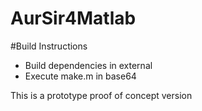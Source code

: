 # AurSir4Matlab

#Build Instructions
 - Build dependencies in external
 - Execute make.m in base64
 
 
 This is a prototype proof of concept version
